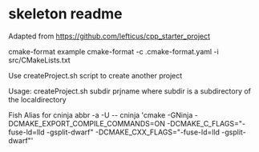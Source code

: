 # skeleton readme

Adapted from https://github.com/lefticus/cpp_starter_project

cmake-format example
 cmake-format  -c .cmake-format.yaml -i src/CMakeLists.txt

Use createProject.sh script to create another project 

Usage: createProject.sh subdir prjname
       where subdir is a subdirectory of the localdirectory

Fish Alias for cninja
 abbr -a -U -- cninja 'cmake -GNinja -DCMAKE_EXPORT_COMPILE_COMMANDS=ON -DCMAKE_C_FLAGS="-fuse-ld=lld -gsplit-dwarf" -DCMAKE_CXX_FLAGS="-fuse-ld=lld -gsplit-dwarf"'
